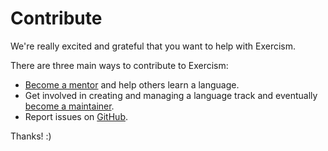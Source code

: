 # Contribute

We're really excited and grateful that you want to help with Exercism.

There are three main ways to contribute to Exercism:
- [Become a mentor](http://mentoring.exercism.io/) and help others learn a language.
- Get involved in creating and managing a language track and eventually [become a maintainer](/become-a-maintainer).
- Report issues on [GitHub](https://github.com/exercism/exercism.io/issues).

Thanks! :)
